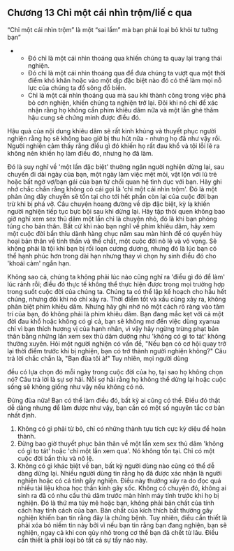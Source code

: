 ## Chương 13 Chỉ một cái nhìn trộm/liế c qua

“Chỉ một cái nhìn trộm” là một “sai lầm” mà bạn phải loại bỏ khỏi tư tưởng bạn”

* + Đó chỉ là một cái nhìn thoáng qua khiến chúng ta quay lại trạng thái nghiện.
  + Đó chỉ là một cái nhìn thoáng qua để đưa chúng ta vượt qua một thời điểm khó khăn hoặc vào một dịp đặc biệt nào đó có thể làm mọi nỗ lực của chúng ta đổ sông đổ biển.
  + Chỉ là một cái nhìn thoáng qua mà sau khi thành công trong việc phá bỏ cơn nghiện, khiến chúng ta nghiện trở lại. Đôi khi nó chỉ để xác nhận rằng họ không cần phim khiêu dâm nữa và một lần ghé thăm hậu cung sẽ chứng minh được điều đó.

Hậu quả của nội dung khiêu dâm sẽ rất kinh khủng và thuyết phục người nghiện rằng họ sẽ không bao giờ bị thu hút nữa - nhưng họ đã như vậy rồi. Người nghiện cảm thấy rằng điều gì đó khiến họ rất đau khổ và tội lỗi lẽ ra không nên khiến họ làm điều đó, nhưng họ đã làm.

Đó là suy nghĩ về 'một lần đặc biệt' thường ngăn người nghiện dừng lại, sau chuyến đi dài ngày của bạn, một ngày làm việc mệt mỏi, vật lộn với lũ trẻ hoặc bất ngờ vợ/bạn gái của bạn từ chối quan hệ tình dục với bạn. Hãy ghi nhớ chắc chắn rằng không có cái gọi là 'chỉ một cái nhìn trộm'. Đó là một phản ứng dây chuyền sẽ tồn tại cho tới hết phần còn lại của cuộc đời bạn trừ khi bị phá vỡ. Câu chuyện hoang đường về dịp đặc biệt, kỳ lạ khiến người nghiện tiếp tục bực bội sau khi dừng lại. Hãy tập thói quen không bao giờ nghĩ xem sex thủ dâm một lần chỉ là chuyện nhỏ, đó là khi bạn phóng túng cho bản thân. Bất cứ khi nào bạn nghĩ về phim khiêu dâm, hãy xem một cuộc đời bẩn thỉu dành hàng chục năm sau màn hình để có quyền hủy hoại bản thân về tinh thần và thể chất, một cuộc đời nô lệ và vô vọng. Sẽ không phải là tội khi bạn bị rối loạn cương dương, nhưng đó là lúc bạn có thể hạnh phúc hơn trong dài hạn nhưng thay vì chọn hy sinh điều đó cho 'khoái cảm' ngắn hạn.

Không sao cả, chúng ta không phải lúc nào cũng nghĩ ra 'điều gì đó để làm' lúc rảnh rỗi; điều đó thực tế không thể thực hiện được trong mọi trường hợp trong suốt cuộc đời của chúng ta. Chúng ta có thể lập kế hoạch cho hầu hết chúng, nhưng đôi khi nó chỉ xảy ra. Thời điểm tốt và xấu cũng xảy ra, không phân biệt phim khiêu dâm. Nhưng hãy ghi nhớ nó một cách rõ ràng vào tâm trí của bạn, đó không phải là phim khiêu dâm. Bạn đang mắc kẹt với cả một đời đau khổ hoặc không có gì cả, bạn sẽ không mơ đến việc dùng xyanua chỉ vì bạn thích hương vị của hạnh nhân, vì vậy hãy ngừng trừng phạt bản thân bằng những lần xem sex thủ dâm dường như 'không có gì to tát' không thường xuyên. Hỏi một người nghiện có vấn đề, "Nếu bạn có cơ hội quay trở lại thời điểm trước khi bị nghiện, bạn có trở thành người nghiện không?" Câu trả lời chắc chắn là, "Bạn đùa tôi à!" Tuy nhiên, mọi người dùng

đều có lựa chọn đó mỗi ngày trong cuộc đời của họ, tại sao họ không chọn nó? Câu trả lời là sự sợ hãi. Nỗi sợ hãi rằng họ không thể dừng lại hoặc cuộc sống sẽ không giống như vậy nếu không có nó.

Đừng đùa nữa! Bạn có thể làm điều đó, bất kỳ ai cũng có thể. Điều đó thật dễ dàng nhưng để làm được như vậy, bạn cần có một số nguyên tắc cơ bản nhất định.

1. Không có gì phải từ bỏ, chỉ có những thành tựu tích cực kỳ diệu để hoàn thành.
2. Đừng bao giờ thuyết phục bản thân về một lần xem sex thủ dâm 'không có gì to tát' hoặc 'chỉ một lần xem qua'. Nó không tồn tại. Chỉ có một cuộc đời bẩn thỉu và nô lệ.
3. Không có gì khác biệt về bạn, bất kỳ người dùng nào cũng có thể dễ dàng dừng lại. Nhiều người dùng tin rằng họ đã được xác nhận là người nghiện hoặc có cá tính gây nghiện. Điều này thường xảy ra do đọc quá nhiều tài liệu khoa học thần kinh gây sốc. Không có chuyện đó, không ai sinh ra đã có nhu cầu thủ dâm trước màn hình máy tính trước khi họ bị nghiện. Đó là thứ ma túy mê hoặc bạn, không phải bản chất của tính cách hay tính cách của bạn. Bản chất của kích thích bất thường gây nghiện khiến bạn tin rằng đây là chứng bệnh. Tuy nhiên, điều cần thiết là phải xóa bỏ niềm tin này bởi vì nếu bạn tin rằng bạn đang nghiện, bạn sẽ nghiện, ngay cả khi con qủy nhỏ trong cơ thể bạn đã chết từ lâu. Điều cần thiết là phải loại bỏ tất cả sự tẩy não này.